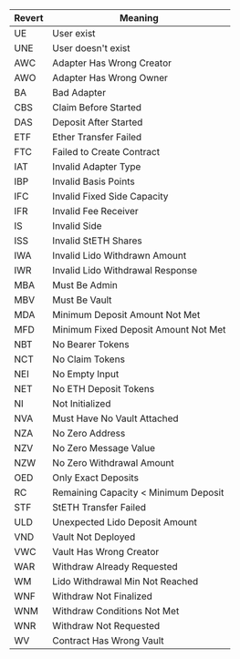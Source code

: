 | Revert | Meaning                                    |
|--------|--------------------------------------------|
| UE     | User exist                                 |
| UNE    | User doesn't exist                       |
| AWC    | Adapter Has Wrong Creator                  |
| AWO    | Adapter Has Wrong Owner                    |
| BA     | Bad Adapter                                |
| CBS    | Claim Before Started                       |
| DAS    | Deposit After Started                      |
| ETF    | Ether Transfer Failed                      |
| FTC    | Failed to Create Contract                  |
| IAT    | Invalid Adapter Type                       |
| IBP    | Invalid Basis Points                       |
| IFC    | Invalid Fixed Side Capacity                |
| IFR    | Invalid Fee Receiver                       |
| IS     | Invalid Side                               |
| ISS    | Invalid StETH Shares                       |
| IWA    | Invalid Lido Withdrawn Amount              |
| IWR    | Invalid Lido Withdrawal Response           |
| MBA    | Must Be Admin                              |
| MBV    | Must Be Vault                              |
| MDA    | Minimum Deposit Amount Not Met             |
| MFD    | Minimum Fixed Deposit Amount Not Met       |
| NBT    | No Bearer Tokens                           |
| NCT    | No Claim Tokens                            |
| NEI    | No Empty Input                             |
| NET    | No ETH Deposit Tokens                      |
| NI     | Not Initialized                            |
| NVA    | Must Have No Vault Attached                |
| NZA    | No Zero Address                            |
| NZV    | No Zero Message Value                      |
| NZW    | No Zero Withdrawal Amount                  |
| OED    | Only Exact Deposits                        |
| RC     | Remaining Capacity < Minimum Deposit       |
| STF    | StETH Transfer Failed                      |
| ULD    | Unexpected Lido Deposit Amount             |
| VND    | Vault Not Deployed                         |
| VWC    | Vault Has Wrong Creator                    |
| WAR    | Withdraw Already Requested                 |
| WM     | Lido Withdrawal Min Not Reached            |
| WNF    | Withdraw Not Finalized                     |
| WNM    | Withdraw Conditions Not Met                |
| WNR    | Withdraw Not Requested                     |
| WV     | Contract Has Wrong Vault                   |
